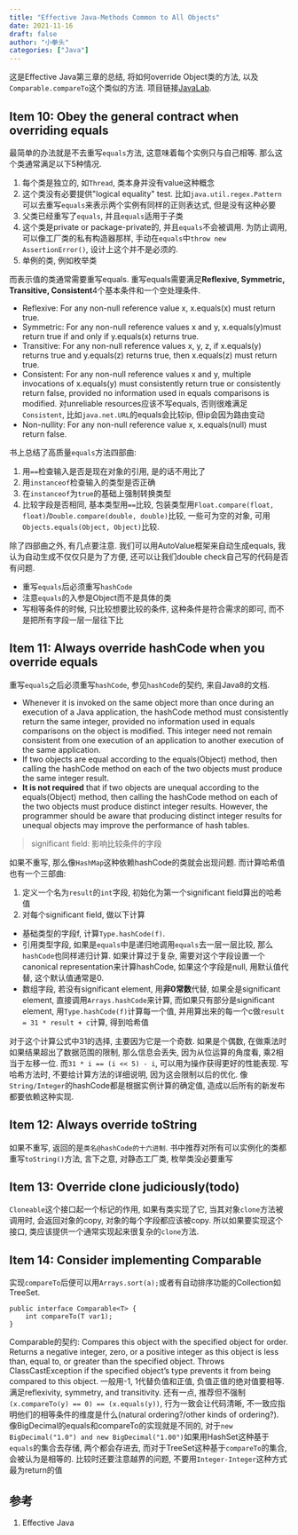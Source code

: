 ```yaml
---
title: "Effective Java-Methods Common to All Objects"
date: 2021-11-16
draft: false
author: "小拳头"
categories: ["Java"]
---
```


这是Effective Java第三章的总结, 将如何override Object类的方法, 以及`Comparable.compareTo`这个类似的方法. 项目链接[JavaLab](https://github.com/huanruiz/JavaLab).

## Item 10: Obey the general contract when overriding equals
最简单的办法就是不去重写`equals`方法, 这意味着每个实例只与自己相等. 那么这个类通常满足以下5种情况.
1. 每个类是独立的, 如`Thread`, 类本身并没有value这种概念
2. 这个类没有必要提供"logical equality" test. 比如`java.util.regex.Pattern`可以去重写`equals`来表示两个实例有同样的正则表达式, 但是没有这种必要
3. 父类已经重写了`equals`, 并且`equals`适用于子类
4. 这个类是private or package-private的, 并且`equals`不会被调用. 为防止调用, 可以像工厂类的私有构造器那样, 手动在`equals`中`throw new AssertionError()`, 设计上这个并不是必须的.
5. 单例的类, 例如枚举类

而表示值的类通常需要重写equals. 重写equals需要满足**Reflexive, Symmetric, Transitive, Consistent**4个基本条件和一个空处理条件. 
- Reflexive: For any non-null reference value x, x.equals(x) must return true.
- Symmetric: For any non-null reference values x and y, x.equals(y)must return true if and only if y.equals(x) returns true.
- Transitive: For any non-null reference values x, y, z, if x.equals(y) returns true and y.equals(z) returns true, then x.equals(z) must return true.
- Consistent: For any non-null reference values x and y, multiple invocations of x.equals(y) must consistently return true or consistently return false, provided no information used in equals comparisons is modified. 对unreliable resources应该不写equals, 否则很难满足`Consistent`, 比如`java.net.URL`的equals会比较ip, 但ip会因为路由变动
- Non-nullity: For any non-null reference value x, x.equals(null) must return false. 

书上总结了高质量`equals`方法四部曲:
1. 用`==`检查输入是否是现在对象的引用, 是的话不用比了
2. 用`instanceof`检查输入的类型是否正确
3. 在`instanceof`为`true`的基础上强制转换类型
4. 比较字段是否相同, 基本类型用`==`比较, 包装类型用`Float.compare(float, float)`/`Double.compare(double, double)`比较, 一些可为空的对象, 可用`Objects.equals(Object, Object)`比较. 

除了四部曲之外, 有几点要注意. 我们可以用AutoValue框架来自动生成equals, 我认为自动生成不仅仅只是为了方便, 还可以让我们double check自己写的代码是否有问题.
- 重写`equals`后必须重写`hashCode`
- 注意`equals`的入参是Object而不是具体的类
- 写相等条件的时候, 只比较想要比较的条件, 这种条件是符合需求的即可, 而不是把所有字段一层一层往下比

## Item 11: Always override hashCode when you override equals
重写`equals`之后必须重写`hashCode`, 参见`hashCode`的契约, 来自Java8的文档.
- Whenever it is invoked on the same object more than once during an execution of a Java application, the hashCode method must consistently return the same integer, provided no information used in equals comparisons on the object is modified. This integer need not remain consistent from one execution of an application to another execution of the same application.
- If two objects are equal according to the equals(Object) method, then calling the hashCode method on each of the two objects must produce the same integer result.
- **It is not required** that if two objects are unequal according to the equals(Object) method, then calling the hashCode method on each of the two objects must produce distinct integer results. However, the programmer should be aware that producing distinct integer results for unequal objects may improve the performance of hash tables.

> significant field: 影响比较条件的字段

如果不重写, 那么像`HashMap`这种依赖hashCode的类就会出现问题. 而计算哈希值也有一个三部曲:
1. 定义一个名为`result`的`int`字段, 初始化为第一个significant field算出的哈希值
2. 对每个significant field, 做以下计算

- 基础类型的字段f, 计算`Type.hashCode(f)`. 
- 引用类型字段, 如果是`equals`中是递归地调用`equals`去一层一层比较, 那么`hashCode`也同样递归计算. 如果计算过于复杂, 需要对这个字段设置一个canonical representation来计算hashCode, 如果这个字段是null, 用默认值代替, 这个默认值通常是0. 
- 数组字段, 若没有significant element, 用**非0常数**代替, 如果全是significant element, 直接调用`Arrays.hashCode`来计算, 而如果只有部分是significant element, 用`Type.hashCode(f)`计算每一个值, 并用算出来的每一个c做`result = 31 * result + c`计算, 得到哈希值

对于这个计算公式中31的选择, 主要因为它是一个奇数. 如果是个偶数, 在做乘法时如果结果超出了数据范围的限制, 那么信息会丢失, 因为从位运算的角度看, 乘2相当于左移一位. 而`31 * i == (i << 5) - i`, 可以用为操作获得更好的性能表现. 写哈希方法时, 不要给计算方法的详细说明, 因为这会限制以后的优化. 像`String/Integer`的hashCode都是根据实例计算的确定值, 造成以后所有的新发布都要依赖这种实现.

## Item 12: Always override toString
如果不重写, 返回的是`类名@hashCode的十六进制`. 书中推荐对所有可以实例化的类都重写`toString()`方法, 言下之意, 对静态工厂类, 枚举类没必要重写

## Item 13: Override clone judiciously(todo)
`Cloneable`这个接口起一个标记的作用, 如果有类实现了它, 当其对象`clone`方法被调用时, 会返回对象的copy, 对象的每个字段都应该被copy. 所以如果要实现这个接口, 类应该提供一个通常实现起来很复杂的`clone`方法. 

## Item 14: Consider implementing Comparable
实现`compareTo`后便可以用`Arrays.sort(a);`或者有自动排序功能的Collection如TreeSet. 
```
public interface Comparable<T> {
    int compareTo(T var1);
}
```

Comparable的契约: Compares this object with the specified object for order. Returns a negative integer, zero, or a positive integer as this object is less than, equal to, or greater than the specified object. Throws ClassCastException if the specified object’s type prevents it from being compared to this object. 一般用-1, 1代替负值和正值, 负值正值的绝对值要相等. 满足reflexivity, symmetry, and transitivity. 还有一点, 推荐但不强制`(x.compareTo(y) == 0) == (x.equals(y))`, 行为一致会让代码清晰, 不一致应指明他们的相等条件的维度是什么(natural ordering?/other kinds of ordering?). 像BigDecimal的equals和compareTo的实现就是不同的, 对于`new BigDecimal("1.0") and new BigDecimal("1.00")`如果用HashSet这种基于`equals`的集合去存储, 两个都会存进去, 而对于TreeSet这种基于`compareTo`的集合, 会被认为是相等的. 比较时还要注意越界的问题, 不要用`Integer-Integer`这种方式最为return的值



## 参考
1. Effective Java